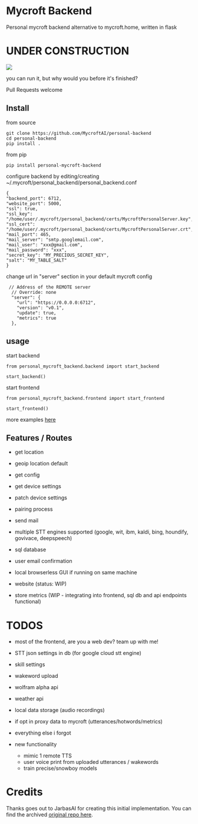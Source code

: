 # Mycroft Backend


Personal mycroft backend alternative to mycroft.home, written in flask

# UNDER CONSTRUCTION

![](personal_mycroft_backend/media/personalbackend.jpg)

you can run it, but why would you before it's finished?

Pull Requests welcome

## Install

from source

    git clone https://github.com/MycroftAI/personal-backend
    cd personal-backend
    pip install .

from pip

    pip install personal-mycroft-backend
    
configure backend by editing/creating ~/.mycroft/personal_backend/personal_backend.conf

    {
    "backend_port": 6712,
    "website_port": 5000,
    "ssl": true,
    "ssl_key": "/home/user/.mycroft/personal_backend/certs/MycroftPersonalServer.key",
    "ssl_cert": "/home/user/.mycroft/personal_backend/certs/MycroftPersonalServer.crt",
    "mail_port": 465,
    "mail_server": "smtp.googlemail.com",
    "mail_user": "xxx@gmail.com",
    "mail_password": "xxx",
    "secret_key": "MY_PRECIOUS_SECRET_KEY",
    "salt": "MY_TABLE_SALT"
    }

change url in "server" section in your default mycroft config

     // Address of the REMOTE server
      // Override: none
      "server": {
        "url": "https://0.0.0.0:6712",
        "version": "v0.1",
        "update": true,
        "metrics": true
      },



## usage

start backend 

    from personal_mycroft_backend.backend import start_backend
    
    start_backend()

start frontend

    from personal_mycroft_backend.frontend import start_frontend
    
    start_frontend()
    
more examples [here](https://github.com/MycroftAI/personal-mycroft-backend/tree/master/examples)

## Features / Routes


- get location

- geoip location default

- get config

- get device settings

- patch device settings

- pairing process

- send mail

- multiple STT engines supported (google, wit, ibm, kaldi, bing, houndify, govivace, deepspeech)

- sql database

- user email confirmation

- local browserless GUI if running on same machine

- website (status: WIP)

- store metrics (WIP - integrating into frontend, sql db and api endpoints functional)


# TODOS

- most of the frontend, are you a web dev? team up with me!

- STT json settings in db (for google cloud stt engine)

- skill settings

- wakeword upload

- wolfram alpha api

- weather api

- local data storage (audio recordings)

- if opt in proxy data to mycroft (utterances/hotwords/metrics)

- everything else i forgot

- new functionality
    - mimic 1 remote TTS 
    - user voice print from uploaded utterances / wakewords
    - train precise/snowboy models

# Credits

Thanks goes out to JarbasAI for creating this initial implementation. You can find the archived [original repo here](https://github.com/JarbasAl/ZZZ_personal-mycroft-backend).

